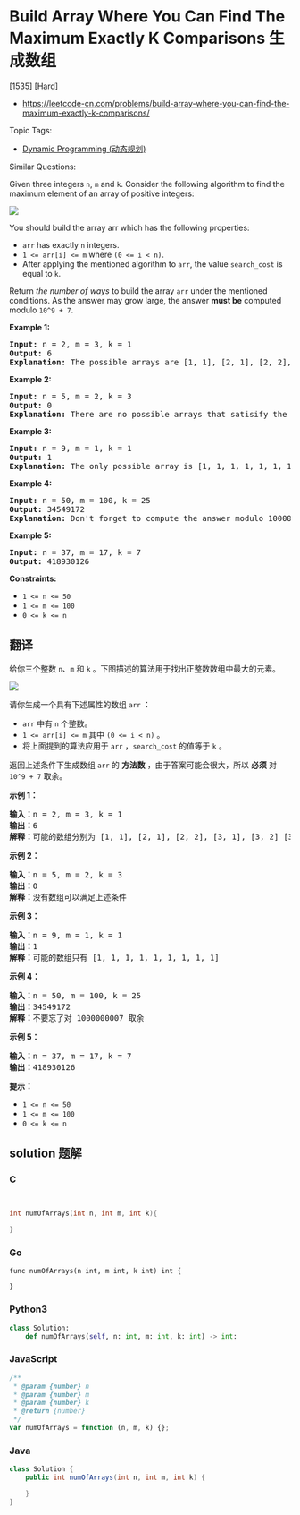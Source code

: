# Build Array Where You Can Find The Maximum Exactly K Comparisons 生成数组

[1535] [Hard]

- https://leetcode-cn.com/problems/build-array-where-you-can-find-the-maximum-exactly-k-comparisons/

Topic Tags:

- [Dynamic Programming (动态规划)](https://leetcode-cn.com/tag/dynamic-programming/)

Similar Questions:

Given three integers `n`, `m` and `k`. Consider the following algorithm to find the maximum element of an array of positive integers:

![](https://assets.leetcode.com/uploads/2020/04/02/e.png)

You should build the array arr which has the following properties:

- `arr` has exactly `n` integers.
- `1 <= arr[i] <= m` where `(0 <= i < n)`.
- After applying the mentioned algorithm to `arr`, the value `search_cost` is equal to `k`.

Return _the number of ways_ to build the array `arr` under the mentioned conditions. As the answer may grow large, the answer **must be** computed modulo `10^9 + 7`.

**Example 1:**

<pre><strong>Input:</strong> n = 2, m = 3, k = 1
<strong>Output:</strong> 6
<strong>Explanation:</strong> The possible arrays are [1, 1], [2, 1], [2, 2], [3, 1], [3, 2] [3, 3]
</pre>

**Example 2:**

<pre><strong>Input:</strong> n = 5, m = 2, k = 3
<strong>Output:</strong> 0
<strong>Explanation:</strong> There are no possible arrays that satisify the mentioned conditions.
</pre>

**Example 3:**

<pre><strong>Input:</strong> n = 9, m = 1, k = 1
<strong>Output:</strong> 1
<strong>Explanation:</strong> The only possible array is [1, 1, 1, 1, 1, 1, 1, 1, 1]
</pre>

**Example 4:**

<pre><strong>Input:</strong> n = 50, m = 100, k = 25
<strong>Output:</strong> 34549172
<strong>Explanation:</strong> Don't forget to compute the answer modulo 1000000007
</pre>

**Example 5:**

<pre><strong>Input:</strong> n = 37, m = 17, k = 7
<strong>Output:</strong> 418930126
</pre>

**Constraints:**

- `1 <= n <= 50`
- `1 <= m <= 100`
- `0 <= k <= n`

## 翻译

给你三个整数 `n`、`m` 和 `k` 。下图描述的算法用于找出正整数数组中最大的元素。

![](https://assets.leetcode-cn.com/aliyun-lc-upload/uploads/2020/04/19/e.png)

请你生成一个具有下述属性的数组 `arr` ：

- `arr` 中有 `n` 个整数。
- `1 <= arr[i] <= m` 其中 `(0 <= i < n)` 。
- 将上面提到的算法应用于 `arr` ，`search_cost` 的值等于 `k` 。

返回上述条件下生成数组 `arr` 的 **方法数** ，由于答案可能会很大，所以 **必须** 对 `10^9 + 7` 取余。

**示例 1：**

<pre><strong>输入：</strong>n = 2, m = 3, k = 1
<strong>输出：</strong>6
<strong>解释：</strong>可能的数组分别为 [1, 1], [2, 1], [2, 2], [3, 1], [3, 2] [3, 3]
</pre>

**示例 2：**

<pre><strong>输入：</strong>n = 5, m = 2, k = 3
<strong>输出：</strong>0
<strong>解释：</strong>没有数组可以满足上述条件
</pre>

**示例 3：**

<pre><strong>输入：</strong>n = 9, m = 1, k = 1
<strong>输出：</strong>1
<strong>解释：</strong>可能的数组只有 [1, 1, 1, 1, 1, 1, 1, 1, 1]
</pre>

**示例 4：**

<pre><strong>输入：</strong>n = 50, m = 100, k = 25
<strong>输出：</strong>34549172
<strong>解释：</strong>不要忘了对 1000000007 取余
</pre>

**示例 5：**

<pre><strong>输入：</strong>n = 37, m = 17, k = 7
<strong>输出：</strong>418930126
</pre>

**提示：**

- `1 <= n <= 50`
- `1 <= m <= 100`
- `0 <= k <= n`

## solution 题解

### C

```c


int numOfArrays(int n, int m, int k){

}
```

### Go

```golang
func numOfArrays(n int, m int, k int) int {

}
```

### Python3

```python
class Solution:
    def numOfArrays(self, n: int, m: int, k: int) -> int:
```

### JavaScript

```javascript
/**
 * @param {number} n
 * @param {number} m
 * @param {number} k
 * @return {number}
 */
var numOfArrays = function (n, m, k) {};
```

### Java

```java
class Solution {
    public int numOfArrays(int n, int m, int k) {

    }
}
```
